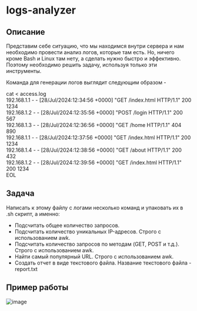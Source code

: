 # logs-analyzer
## Описание

Представим себе ситуацию, что мы находимся внутри сервера и нам необходимо провести анализ логов, которые там есть. Но, ничего кроме Bash и Linux там нету, а сделать нужно быстро и эффективно. Поэтому необходимо решить задачу, используя только эти инструменты.

Команда для генерации логов выглядит следующим образом - 

cat <<EOL > access.log\
192.168.1.1 - - [28/Jul/2024:12:34:56 +0000] "GET /index.html HTTP/1.1" 200 1234\
192.168.1.2 - - [28/Jul/2024:12:35:56 +0000] "POST /login HTTP/1.1" 200 567\
192.168.1.3 - - [28/Jul/2024:12:36:56 +0000] "GET /home HTTP/1.1" 404 890\
192.168.1.1 - - [28/Jul/2024:12:37:56 +0000] "GET /index.html HTTP/1.1" 200 1234\
192.168.1.4 - - [28/Jul/2024:12:38:56 +0000] "GET /about HTTP/1.1" 200 432\
192.168.1.2 - - [28/Jul/2024:12:39:56 +0000] "GET /index.html HTTP/1.1" 200 1234\
EOL

## Задача
Написать к этому файлу с логами несколько команд и упаковать их в .sh скрипт, а именно:
- Подсчитать общее количество запросов.
- Подсчитать количество уникальных IP-адресов. Строго с использованием awk.
- Подсчитать количество запросов по методам (GET, POST и т.д.). Строго с использованием awk.
- Найти самый популярный URL. Строго с использованием awk.
- Создать отчет в виде текстового файла. Название текстового файла - report.txt

## Пример работы

![image](https://github.com/user-attachments/assets/162c0377-44ce-46eb-a975-1c55d3964c24)
